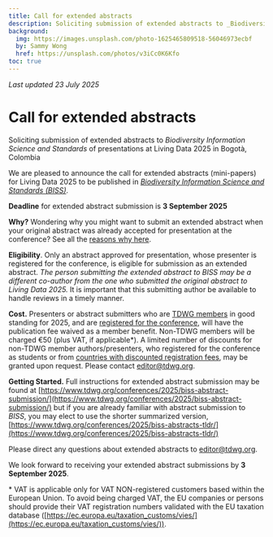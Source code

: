 ```yaml
---
title: Call for extended abstracts
description: Soliciting submission of extended abstracts to _Biodiversity Information Science and Standards_ of presentations at Living Data 2025 in Bogotà, Colombia, 21–24 October.
background:
  img: https://images.unsplash.com/photo-1625465809518-56046973ecbf
  by: Sammy Wong
  href: https://unsplash.com/photos/v3iCc0K6Kfo
toc: true
---
```


_Last updated 23 July 2025_ 

# **Call for extended abstracts**

Soliciting submission of extended abstracts to *Biodiversity Information Science and Standards* of presentations at Living Data 2025 in Bogotà, Colombia

We are pleased to announce the call for extended abstracts (mini-papers) for Living Data 2025 to be published in [*Biodiversity Information Science and Standards (BISS)*](https://biss.pensoft.net/).

**Deadline** for extended abstract submission is **3 September 2025**

**Why?** Wondering why you might want to submit an extended abstract when your original abstract was already accepted for presentation at the conference? See all the [reasons why here](https://www.tdwg.org/conferences/2025/why-extended-abstract/).

**Eligibility**. Only an abstract approved for presentation, whose presenter is registered for the conference, is eligible for submission as an extended abstract. *The person submitting the extended abstract to BISS may be a different co-author from the one who submitted the original abstract to Living Data 2025\.* It is important that this submitting author be available to handle reviews in a timely manner.

**Cost.** Presenters or abstract submitters who are [TDWG members](https://www.tdwg.org/about/membership/#membership-durationschedule) in good standing for 2025, and are [registered for the conference](https://livingdata2025.com/registration.html), will have the publication fee waived as a member benefit. Non-TDWG members will be charged €50 (plus VAT, if applicable\*). A limited number of discounts for non-TDWG member authors/presenters, who registered for the conference as students or from [countries with discounted registration fees](https://livingdata2025.com/registration.html), may be granted upon request. Please contact editor@tdwg.org.

**Getting Started.** Full instructions for extended abstract submission may be found at [https://www.tdwg.org/conferences/2025/biss-abstract-submission/](https://www.tdwg.org/conferences/2025/biss-abstract-submission/) but if you are already familiar with abstract submission to *BISS*, you may elect to use the shorter summarized version, [https://www.tdwg.org/conferences/2025/biss-abstracts-tldr/](https://www.tdwg.org/conferences/2025/biss-abstracts-tldr/)

Please direct any questions about extended abstracts to editor@tdwg.org.

We look forward to receiving your extended abstract submissions by **3 September 2025**.

\* VAT is applicable only for VAT NON-registered customers based within the European Union. To avoid being charged VAT, the EU companies or persons should provide their VAT registration numbers validated with the EU taxation database ([https://ec.europa.eu/taxation_customs/vies/](https://ec.europa.eu/taxation_customs/vies/)).  
